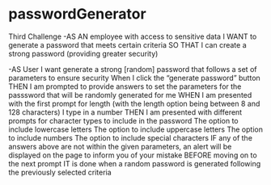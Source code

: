 # passwordGenerator
Third Challenge
-AS AN employee with access to sensitive data
I WANT to generate a password that meets certain criteria
SO THAT I can create a strong password (providing greater security)


-AS User I want generate a strong [random] password that follows a set of parameters to ensure security
When I click the “generate password” button
THEN I am prompted to provide answers to set the parameters for the passsword that will be randomly generated for me 
WHEN I am presented with the first prompt for length (with the length option being between 8 and 128 characters)
I type in a number
THEN I am presented with different prompts for character types to include in the password
The option to include lowercase letters
The option to include uppercase letters
The option to include numbers
 The option to include special characters
IF any of the answers above are not within the given parameters, an alert will be displayed on the page to inform you of your mistake BEFORE moving on to the next prompt
IT is done when a random password is generated following the previously selected criteria 

